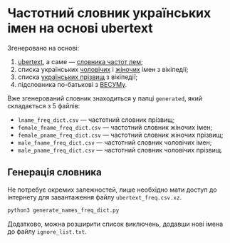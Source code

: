 # Частотний словник українських імен на основі ubertext

Згенеровано на основі:
1. [ubertext](https://lang.org.ua/en/ubertext/), а саме — [словника частот лем](https://lang.org.ua/static/downloads/ubertext2.0/dicts/ubertext_freq.csv.xz);
2. списка українських [чоловічих](https://uk.wikipedia.org/wiki/%D0%A1%D0%BF%D0%B8%D1%81%D0%BE%D0%BA_%D1%83%D0%BA%D1%80%D0%B0%D1%97%D0%BD%D1%81%D1%8C%D0%BA%D0%B8%D1%85_%D1%87%D0%BE%D0%BB%D0%BE%D0%B2%D1%96%D1%87%D0%B8%D1%85_%D1%96%D0%BC%D0%B5%D0%BD) і [жіночих](https://uk.wikipedia.org/wiki/%D0%A1%D0%BF%D0%B8%D1%81%D0%BE%D0%BA_%D1%83%D0%BA%D1%80%D0%B0%D1%97%D0%BD%D1%81%D1%8C%D0%BA%D0%B8%D1%85_%D0%B6%D1%96%D0%BD%D1%81%D1%8C%D0%BA%D0%B8%D1%85_%D1%96%D0%BC%D0%B5%D0%BD) імен з вікіпедії;
3. списка [українських прізвищ](https://uk.wikipedia.org/wiki/%D0%9A%D0%B0%D1%82%D0%B5%D0%B3%D0%BE%D1%80%D1%96%D1%8F:%D0%A3%D0%BA%D1%80%D0%B0%D1%97%D0%BD%D1%81%D1%8C%D0%BA%D1%96_%D0%BF%D1%80%D1%96%D0%B7%D0%B2%D0%B8%D1%89%D0%B0) з вікіпедії;
4. підсловника по-батькові з [ВЕСУМу](https://github.com/brown-uk/dict_uk).

Вже згенерований словник знаходиться у папці `generated`, який складається з 5 файлів:

- `lname_freq_dict.csv` — частотний словник прізвищ;
- `female_fname_freq_dict.csv` — частотний словник жіночих імен;
- `female_pname_freq_dict.csv` — частотний словник жіночих прізвищ;
- `male_fname_freq_dict.csv` — частотний словник чоловічих імен;
- `male_pname_freq_dict.csv` — частотний словник чоловічих прізвищ.

## Генерація словника

Не потребує окремих залежностей, лише необхідно мати доступ до інтернету для завантаження файлу `ubertext_freq.csv.xz`.

```bash
python3 generate_names_freq_dict.py
```

Додатково, можна розширити список виключень, додавши нові імена до файлу `ignore_list.txt`.
